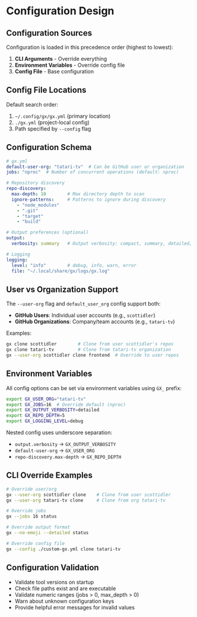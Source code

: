 # Configuration Design

## Configuration Sources

Configuration is loaded in this precedence order (highest to lowest):
1. **CLI Arguments** - Override everything
2. **Environment Variables** - Override config file
3. **Config File** - Base configuration

## Config File Locations

Default search order:
1. `~/.config/gx/gx.yml` (primary location)
2. `./gx.yml` (project-local config)
3. Path specified by `--config` flag

## Configuration Schema

```yaml
# gx.yml
default-user-org: "tatari-tv"  # Can be GitHub user or organization
jobs: "nproc"  # Number of concurrent operations (default: nproc)

# Repository discovery
repo-discovery:
  max-depth: 10        # Max directory depth to scan
  ignore-patterns:     # Patterns to ignore during discovery
    - "node_modules"
    - ".git"
    - "target"
    - "build"

# Output preferences (optional)
output:
  verbosity: summary   # Output verbosity: compact, summary, detailed, or full (default: summary)

# Logging
logging:
  level: "info"        # debug, info, warn, error
  file: "~/.local/share/gx/logs/gx.log"
```

## User vs Organization Support

The `--user-org` flag and `default_user_org` config support both:
- **GitHub Users**: Individual user accounts (e.g., `scottidler`)
- **GitHub Organizations**: Company/team accounts (e.g., `tatari-tv`)

Examples:
```bash
gx clone scottidler        # Clone from user scottidler's repos
gx clone tatari-tv         # Clone from tatari-tv organization
gx --user-org scottidler clone frontend  # Override to user repos
```

## Environment Variables

All config options can be set via environment variables using `GX_` prefix:

```bash
export GX_USER_ORG="tatari-tv"
export GX_JOBS=16  # Override default (nproc)
export GX_OUTPUT_VERBOSITY=detailed
export GX_REPO_DEPTH=5
export GX_LOGGING_LEVEL=debug
```

Nested config uses underscore separation:
- `output.verbosity` → `GX_OUTPUT_VERBOSITY`
- `default-user-org` → `GX_USER_ORG`
- `repo-discovery.max-depth` → `GX_REPO_DEPTH`

## CLI Override Examples

```bash
# Override user/org
gx --user-org scottidler clone    # Clone from user scottidler
gx --user-org tatari-tv clone     # Clone from org tatari-tv

# Override jobs
gx --jobs 16 status

# Override output format
gx --no-emoji --detailed status

# Override config file
gx --config ./custom-gx.yml clone tatari-tv
```

## Configuration Validation

- Validate tool versions on startup
- Check file paths exist and are executable
- Validate numeric ranges (jobs > 0, max_depth > 0)
- Warn about unknown configuration keys
- Provide helpful error messages for invalid values